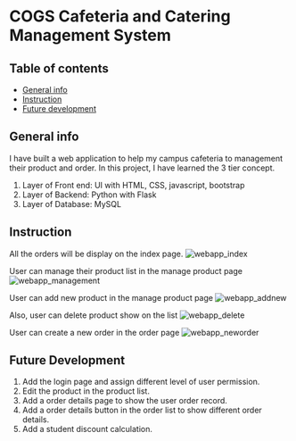 # COGS Cafeteria and Catering Management System


## Table of contents
* [General info](#general-info)
* [Instruction](#instruction)
* [Future development](#future-development)



## General info
I have built a web application to help my campus cafeteria to management their product and order. In this project, I have learned the 3 tier concept.
1. Layer of Front end: UI with HTML, CSS, javascript, bootstrap
2. Layer of Backend: Python with Flask
3. Layer of Database: MySQL

	

## Instruction
All the orders will be display on the index page.
![webapp_index](https://user-images.githubusercontent.com/97205265/156291728-d97b0603-d3f2-4e78-b44a-dc3232ca9957.png)


User can manage their product list in the manage product page
![webapp_management](https://user-images.githubusercontent.com/97205265/156291950-e837c5c6-926d-4fb2-a414-e7e8f1106907.png)


User can add new product in the manage product page
![webapp_addnew](https://user-images.githubusercontent.com/97205265/156292156-546eb998-d479-4874-b6fc-5202f94ec5b8.png)


Also, user can delete product show on the list
![webapp_delete](https://user-images.githubusercontent.com/97205265/156292324-255aa998-e28f-4274-86b5-539ee03e8e57.png)


User can create a new order in the order page
![webapp_neworder](https://user-images.githubusercontent.com/97205265/156292444-d9ff0007-136c-490a-9263-55a7231485ff.png)



## Future Development
1. Add the login page and assign different level of user permission.
2. Edit the product in the product list.
3. Add a order details page to show the user order record.
4. Add a order details button in the order list to show different order details.
5. Add a student discount calculation.
